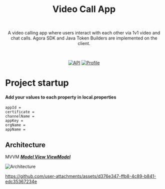 <h1 align="center">Video Call App</h1>
</br>
<p align="center">
  A video calling app where users interact with each other via 1v1 video and chat calls. Agora SDK and Java Token Builders are implemented on the client.
</p>
</br>

<p align="center">
  <a href="https://android-arsenal.com/api?level=21"><img alt="API" src="https://img.shields.io/badge/API-21%2B-brightgreen.svg?style=flat"/></a>
  <a href="https://github.com/emrekizil"><img alt="Profile" src="https://img.shields.io/badge/github-emrekizil-red"/></a> 
</p>

<h1>Project startup</h1>
<h4>Add your values to each property in local.properties</h4>

```
appId = 
certificate =
channelName =
appKey =
orgName =
appName =
```

## Architecture
MVVM [***Model View ViewModel***](https://developer.android.com/topic/architecture#recommended-app-arch)

![Architecture](https://user-images.githubusercontent.com/21035435/69536839-9f4c8e80-0fa0-11ea-85ee-d7823e5a46b0.png)



https://github.com/user-attachments/assets/d376e347-ffb8-4c89-b841-edc35367234e


